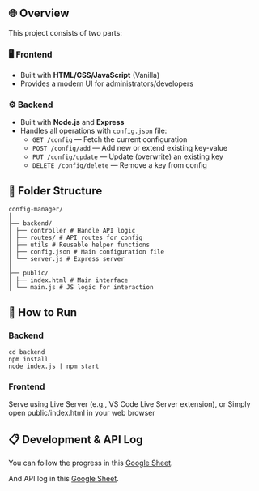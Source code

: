 ## 🌐 Overview

This project consists of two parts:

### 🖥️ Frontend

- Built with **HTML/CSS/JavaScript** (Vanilla)
- Provides a modern UI for administrators/developers

### ⚙️ Backend

- Built with **Node.js** and **Express**
- Handles all operations with `config.json` file:
  - `GET /config` — Fetch the current configuration
  - `POST /config/add` — Add new or extend existing key-value
  - `PUT /config/update` — Update (overwrite) an existing key
  - `DELETE /config/delete` — Remove a key from config

## 🧩 Folder Structure
```
config-manager/
│
├── backend/
│ ├── controller # Handle API logic
│ ├── routes/ # API routes for config
│ ├── utils # Reusable helper functions
│ ├── config.json # Main configuration file
│ └── server.js # Express server
│
├── public/
│ ├── index.html # Main interface
│ └── main.js # JS logic for interaction
```
## 🚀 How to Run

### Backend
```
cd backend
npm install
node index.js | npm start
```
### Frontend

Serve using Live Server (e.g., VS Code Live Server extension), or
Simply open public/index.html in your web browser

## 📋 Development & API Log

You can follow the progress in this [Google Sheet](https://docs.google.com/spreadsheets/d/1KjBnDNFjInifJiUMZg0Zh9LJAyaHfq_iDOqlDEVautk/edit?usp=sharing).

And API log in this [Google Sheet](https://docs.google.com/spreadsheets/d/17pI7uH4Sonk-_QXhemJXQuzJaWaG__3R2RsCFRCizpI/edit?usp=sharing).
